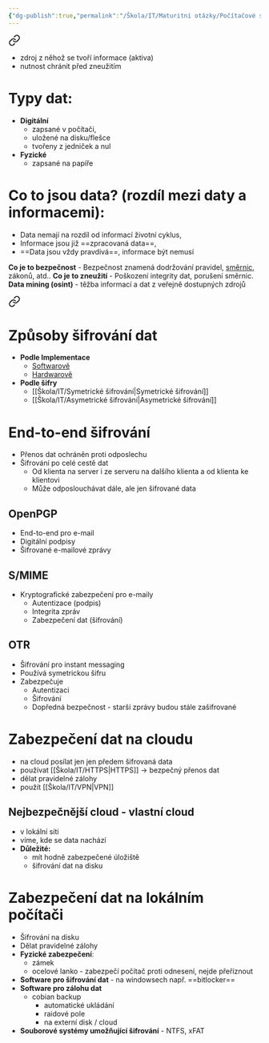 ```yaml
---
{"dg-publish":true,"permalink":"/Škola/IT/Maturitní otázky/Počítačové sítě a kybernetika/Zabezpečení dat proti zneužití/","created":"2023-12-14T18:24:06.154+01:00","updated":"2024-03-13T18:07:08.547+01:00"}
---
```



<div class="transclusion internal-embed is-loaded"><a class="markdown-embed-link" href="/skola/it/data/" aria-label="Open link"><svg xmlns="http://www.w3.org/2000/svg" width="24" height="24" viewBox="0 0 24 24" fill="none" stroke="currentColor" stroke-width="2" stroke-linecap="round" stroke-linejoin="round" class="svg-icon lucide-link"><path d="M10 13a5 5 0 0 0 7.54.54l3-3a5 5 0 0 0-7.07-7.07l-1.72 1.71"></path><path d="M14 11a5 5 0 0 0-7.54-.54l-3 3a5 5 0 0 0 7.07 7.07l1.71-1.71"></path></svg></a><div class="markdown-embed">




- zdroj z něhož se tvoří informace (aktiva)
- nutnost chránit před zneužitím
# Typy dat:
- **Digitální** 
	- zapsané v počítači, 
	- uložené na disku/flešce
	- tvořeny z jedniček a nul
- **Fyzické**
	- zapsané na papíře
# Co to jsou data? (rozdíl mezi daty a informacemi):

- Data nemají na rozdíl od informací životní cyklus,
- Informace jsou již ==zpracovaná data==,
- ==Data jsou vždy pravdivá==, informace být nemusí

</div></div>


**Co je to bezpečnost** - Bezpečnost znamená dodržování pravidel, [směrnic](Směrnice.md), zákonů, atd..
**Co je to zneužití** - Poškození integrity dat, porušení směrnic.
**Data mining (osint)** - těžba informací a dat z veřejně dostupných zdrojů


<div class="transclusion internal-embed is-loaded"><a class="markdown-embed-link" href="/skola/it/sifrovani/" aria-label="Open link"><svg xmlns="http://www.w3.org/2000/svg" width="24" height="24" viewBox="0 0 24 24" fill="none" stroke="currentColor" stroke-width="2" stroke-linecap="round" stroke-linejoin="round" class="svg-icon lucide-link"><path d="M10 13a5 5 0 0 0 7.54.54l3-3a5 5 0 0 0-7.07-7.07l-1.72 1.71"></path><path d="M14 11a5 5 0 0 0-7.54-.54l-3 3a5 5 0 0 0 7.07 7.07l1.71-1.71"></path></svg></a><div class="markdown-embed">




# Způsoby šifrování dat
- **Podle Implementace**
	- [Softwarově](Softwarové%20šifrování.md)
	- [Hardwarově](Hardwarové%20šifrování.md)
- **Podle šifry**
	- [[Škola/IT/Symetrické šifrování\|Symetrické šifrování]]
	- [[Škola/IT/Asymetrické šifrování\|Asymetrické šifrování]]

# End-to-end šifrování
- Přenos dat ochráněn proti odposlechu
- Šifrování po celé cestě dat
    - Od klienta na server i ze serveru na dalšího klienta a od klienta ke klientovi
    - Může odposlouchávat dále, ale jen šifrované data
## OpenPGP
- End-to-end pro e-mail
- Digitální podpisy
- Šifrované e-mailové zprávy
## S/MIME
- Kryptografické zabezpečení pro e-maily
    - Autentizace (podpis)
    - Integrita zpráv
    - Zabezpečení dat (šifrování)

## OTR
- Šifrování pro instant messaging
- Používá symetrickou šifru
- Zabezpečuje
    - Autentizaci
    - Šifrování
    - Dopředná bezpečnost - starší zprávy budou stále zašifrované

</div></div>

# Zabezpečení dat na cloudu
- na cloud posílat jen jen předem šifrovaná data
- používat [[Škola/IT/HTTPS\|HTTPS]] -> bezpečný přenos dat
- dělat pravidelné zálohy
- použít [[Škola/IT/VPN\|VPN]]
## Nejbezpečnější cloud - vlastní cloud
- v lokální síti
- víme, kde se data nachází
- **Důležité:** 
	- mít hodně zabezpečené úložiště
	- šifrování dat na disku
# Zabezpečení dat na lokálním počítači
- Šifrování na disku
- Dělat pravidelné zálohy
- **Fyzické zabezpečení**:
	- zámek
	- ocelové lanko - zabezpečí počítač proti odnesení, nejde přeříznout
- **Software pro šifrování dat** - na windowsech např. ==bitlocker==
- **Software pro zálohu dat** 
	- cobian backup
		- automatické ukládání
		- raidové pole
		- na externí disk / cloud
- **Souborové systémy umožňující šifrování** - NTFS, xFAT